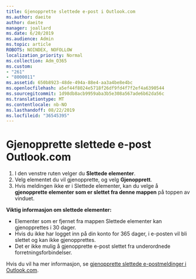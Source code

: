 ```yaml
---
title: Gjenopprette slettede e-post i Outlook.com
ms.author: daeite
author: daeite
manager: joallard
ms.date: 6/20/2019
ms.audience: Admin
ms.topic: article
ROBOTS: NOINDEX, NOFOLLOW
localization_priority: Normal
ms.collection: Adm_O365
ms.custom:
- "261"
- "8000011"
ms.assetid: 650b8923-48de-494a-88e4-aa3a4be8e4bc
ms.openlocfilehash: a5ef44f8024e5718f26df9fd4f7f2ef4a6390544
ms.sourcegitcommit: 1d98db8acb9959aba3b5e308a567ade6b62da56c
ms.translationtype: MT
ms.contentlocale: nb-NO
ms.lasthandoff: 08/22/2019
ms.locfileid: "36545395"
---
```

# <a name="recover-deleted-email-outlookcom"></a>Gjenopprette slettede e-post Outlook.com

1. I den venstre ruten velger du **Slettede elementer**.
2. Velg elementet du vil gjenopprette, og velg **Gjenopprett**.
3. Hvis meldingen ikke er i Slettede elementer, kan du velge å **gjenopprette elementer som er slettet fra denne mappen** på toppen av vinduet.

 **Viktig informasjon om slettede elementer:**
  
- Elementer som er fjernet fra mappen Slettede elementer kan gjenopprettes i 30 dager.
- Hvis du ikke har logget inn på din konto for 365 dager, i e-posten vil bli slettet og kan ikke gjenopprettes.
- Det er ikke mulig å gjenopprette e-post slettet fra underordnede forretningsforbindelser.

Hvis du vil ha mer informasjon, se [gjenopprette slettede e-postmeldinger i Outlook.com](https://support.office.com/article/cf06ab1b-ae0b-418c-a4d9-4e895f83ed50?wt.mc_id=Office_Outlook_com_Alchemy).